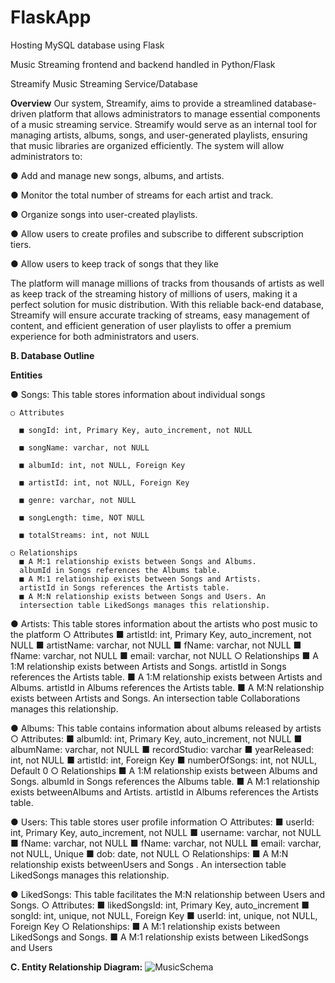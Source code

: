 # FlaskApp
Hosting MySQL database using Flask

Music Streaming frontend and backend handled in Python/Flask

Streamify Music Streaming Service/Database

**Overview**
Our system, Streamify, aims to provide a streamlined database-driven
platform that allows administrators to manage essential components of a
music streaming service.
Streamify would serve as an internal tool for managing artists, albums,
songs, and user-generated playlists, ensuring that music libraries are
organized efficiently. 
The system will allow administrators to:

  ● Add and manage new songs, albums, and artists.
  
  ● Monitor the total number of streams for each artist and track.
  
  ● Organize songs into user-created playlists.
  
  ● Allow users to create profiles and subscribe to different subscription
    tiers.
    
  ● Allow users to keep track of songs that they like

The platform will manage millions of tracks from thousands of artists as well
as keep track of the streaming history of millions of users, making it a
perfect solution for music distribution. With this reliable back-end database,
Streamify will ensure accurate tracking of streams, easy management of
content, and efficient generation of user playlists to offer a premium
experience for both administrators and users.


**B. Database Outline**

**Entities**

  ● Songs: This table stores information about individual songs
  
    ○ Attributes
    
      ■ songId: int, Primary Key, auto_increment, not NULL
      
      ■ songName: varchar, not NULL
      
      ■ albumId: int, not NULL, Foreign Key
      
      ■ artistId: int, not NULL, Foreign Key
      
      ■ genre: varchar, not NULL
      
      ■ songLength: time, NOT NULL
      
      ■ totalStreams: int, not NULL
      
    ○ Relationships
      ■ A M:1 relationship exists between Songs and Albums.
      albumId in Songs references the Albums table.
      ■ A M:1 relationship exists between Songs and Artists.
      artistId in Songs references the Artists table.
      ■ A M:N relationship exists between Songs and Users. An
      intersection table LikedSongs manages this relationship.
  
  ● Artists: This table stores information about the artists who post
  music to the platform
  ○ Attributes
    ■ artistId: int, Primary Key, auto_increment, not NULL
    ■ artistName: varchar, not NULL
    ■ fName: varchar, not NULL
    ■ fName: varchar, not NULL
    ■ email: varchar, not NULL
  ○ Relationships
    ■ A 1:M relationship exists between Artists and Songs.
    artistId in Songs references the Artists table.
    ■ A 1:M relationship exists between Artists and Albums.
    artistId in Albums references the Artists table.
    ■ A M:N relationship exists between Artists and Songs. An
    intersection table Collaborations manages this
    relationship.

● Albums: This table contains information about albums released by
artists
  ○ Attributes:
    ■ albumId: int, Primary Key, auto_increment, not NULL
    ■ albumName: varchar, not NULL
    ■ recordStudio: varchar
    ■ yearReleased: int, not NULL
    ■ artistId: int, Foreign Key
    ■ numberOfSongs: int, not NULL, Default 0
  ○ Relationships
    ■ A 1:M relationship exists between Albums and Songs.
    albumId in Songs references the Albums table.
    ■ A M:1 relationship exists betweenAlbums and Artists.
    artistId in Albums references the Artists table.

● Users: This table stores user profile information
  ○ Attributes:
    ■ userId: int, Primary Key, auto_increment, not NULL
    ■ username: varchar, not NULL
    ■ fName: varchar, not NULL
    ■ fName: varchar, not NULL
    ■ email: varchar, not NULL, Unique
    ■ dob: date, not NULL
  ○ Relationships:
    ■ A M:N relationship exists betweenUsers and Songs . An
    intersection table LikedSongs manages this relationship.

● LikedSongs: This table facilitates the M:N relationship between
Users and Songs.
  ○ Attributes:
    ■ likedSongsId: int, Primary Key, auto_increment
    ■ songId: int, unique, not NULL, Foreign Key
    ■ userId: int, unique, not NULL, Foreign Key
  ○ Relationships:
    ■ A M:1 relationship exists between LikedSongs and
    Songs.
    ■ A M:1 relationship exists between LikedSongs and
    Users

**C. Entity Relationship Diagram:**
![MusicSchema](https://github.com/user-attachments/assets/0a7c77de-8d27-42d8-8eee-3f2fa144830a)
